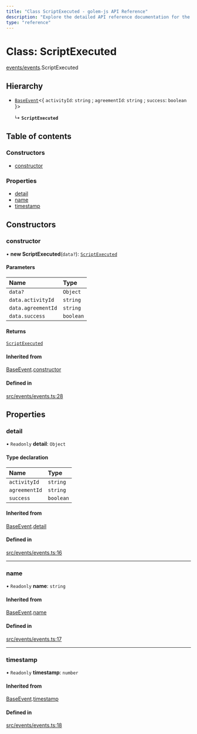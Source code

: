 ```yaml
---
title: "Class ScriptExecuted - golem-js API Reference"
description: "Explore the detailed API reference documentation for the Class ScriptExecuted within the golem-js SDK for the Golem Network."
type: "reference"
---
```

# Class: ScriptExecuted

[events/events](../modules/events_events).ScriptExecuted

## Hierarchy

- [`BaseEvent`](events_events.BaseEvent)\<\{ `activityId`: `string` ; `agreementId`: `string` ; `success`: `boolean`  }\>

  ↳ **`ScriptExecuted`**

## Table of contents

### Constructors

- [constructor](events_events.ScriptExecuted#constructor)

### Properties

- [detail](events_events.ScriptExecuted#detail)
- [name](events_events.ScriptExecuted#name)
- [timestamp](events_events.ScriptExecuted#timestamp)

## Constructors

### constructor

• **new ScriptExecuted**(`data?`): [`ScriptExecuted`](events_events.ScriptExecuted)

#### Parameters

| Name | Type |
| :------ | :------ |
| `data?` | `Object` |
| `data.activityId` | `string` |
| `data.agreementId` | `string` |
| `data.success` | `boolean` |

#### Returns

[`ScriptExecuted`](events_events.ScriptExecuted)

#### Inherited from

[BaseEvent](events_events.BaseEvent).[constructor](events_events.BaseEvent#constructor)

#### Defined in

[src/events/events.ts:28](https://github.com/golemfactory/golem-js/blob/552d481/src/events/events.ts#L28)

## Properties

### detail

• `Readonly` **detail**: `Object`

#### Type declaration

| Name | Type |
| :------ | :------ |
| `activityId` | `string` |
| `agreementId` | `string` |
| `success` | `boolean` |

#### Inherited from

[BaseEvent](events_events.BaseEvent).[detail](events_events.BaseEvent#detail)

#### Defined in

[src/events/events.ts:16](https://github.com/golemfactory/golem-js/blob/552d481/src/events/events.ts#L16)

___

### name

• `Readonly` **name**: `string`

#### Inherited from

[BaseEvent](events_events.BaseEvent).[name](events_events.BaseEvent#name)

#### Defined in

[src/events/events.ts:17](https://github.com/golemfactory/golem-js/blob/552d481/src/events/events.ts#L17)

___

### timestamp

• `Readonly` **timestamp**: `number`

#### Inherited from

[BaseEvent](events_events.BaseEvent).[timestamp](events_events.BaseEvent#timestamp)

#### Defined in

[src/events/events.ts:18](https://github.com/golemfactory/golem-js/blob/552d481/src/events/events.ts#L18)
